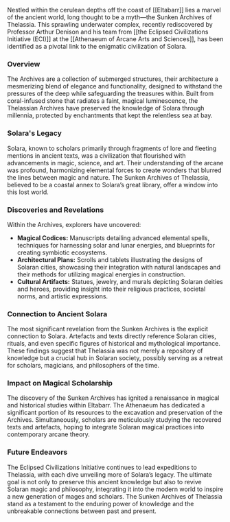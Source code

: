 Nestled within the cerulean depths off the coast of [[Eltabarr]] lies a marvel of the ancient world, long thought to be a myth—the Sunken Archives of Thelassia. This sprawling underwater complex, recently rediscovered by Professor Arthur Denison and his team from [[the Eclipsed Civilizations Initiative (ECI)]] at the [[Athenaeum of Arcane Arts and Sciences]], has been identified as a pivotal link to the enigmatic civilization of Solara.

### Overview

The Archives are a collection of submerged structures, their architecture a mesmerizing blend of elegance and functionality, designed to withstand the pressures of the deep while safeguarding the treasures within. Built from coral-infused stone that radiates a faint, magical luminescence, the Thelassian Archives have preserved the knowledge of Solara through millennia, protected by enchantments that kept the relentless sea at bay.

### Solara's Legacy

Solara, known to scholars primarily through fragments of lore and fleeting mentions in ancient texts, was a civilization that flourished with advancements in magic, science, and art. Their understanding of the arcane was profound, harmonizing elemental forces to create wonders that blurred the lines between magic and nature. The Sunken Archives of Thelassia, believed to be a coastal annex to Solara’s great library, offer a window into this lost world.

### Discoveries and Revelations

Within the Archives, explorers have uncovered:

- **Magical Codices:** Manuscripts detailing advanced elemental spells, techniques for harnessing solar and lunar energies, and blueprints for creating symbiotic ecosystems.
- **Architectural Plans:** Scrolls and tablets illustrating the designs of Solaran cities, showcasing their integration with natural landscapes and their methods for utilizing magical energies in construction.
- **Cultural Artifacts:** Statues, jewelry, and murals depicting Solaran deities and heroes, providing insight into their religious practices, societal norms, and artistic expressions.

### Connection to Ancient Solara

The most significant revelation from the Sunken Archives is the explicit connection to Solara. Artefacts and texts directly reference Solaran cities, rituals, and even specific figures of historical and mythological importance. These findings suggest that Thelassia was not merely a repository of knowledge but a crucial hub in Solaran society, possibly serving as a retreat for scholars, magicians, and philosophers of the time.

### Impact on Magical Scholarship

The discovery of the Sunken Archives has ignited a renaissance in magical and historical studies within Eltabarr. The Athenaeum has dedicated a significant portion of its resources to the excavation and preservation of the Archives. Simultaneously, scholars are meticulously studying the recovered texts and artefacts, hoping to integrate Solaran magical practices into contemporary arcane theory.

### Future Endeavors

The Eclipsed Civilizations Initiative continues to lead expeditions to Thelassia, with each dive unveiling more of Solara’s legacy. The ultimate goal is not only to preserve this ancient knowledge but also to revive Solaran magic and philosophy, integrating it into the modern world to inspire a new generation of mages and scholars. The Sunken Archives of Thelassia stand as a testament to the enduring power of knowledge and the unbreakable connections between past and present.
